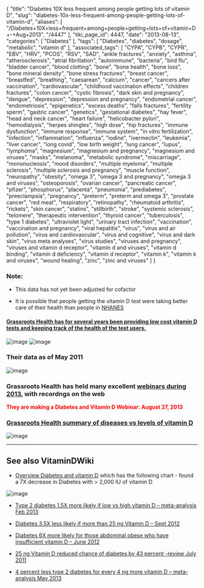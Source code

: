 {
    "title": "Diabetes 10X less frequent among people getting lots of vitamin D",
    "slug": "diabetes-10x-less-frequent-among-people-getting-lots-of-vitamin-d",
    "aliases": [
        "/Diabetes+10X+less+frequent+among+people+getting+lots+of+vitamin+D+-+Aug+2013",
        "/4447"
    ],
    "tiki_page_id": 4447,
    "date": "2013-08-13",
    "categories": [
        "Diabetes"
    ],
    "tags": [
        "Diabetes",
        "diabetes",
        "dosage",
        "metabolic",
        "vitamin d"
    ],
    "associated_tags": [
        "CYPA",
        "CYPB",
        "CYPR",
        "EBV",
        "HRV",
        "PCOS",
        "RSV",
        "SAD",
        "ankle fractures",
        "anxiety",
        "asthma",
        "atherosclerosis",
        "atrial fibrillation",
        "autoimmune",
        "bacteria",
        "bird flu",
        "bladder cancer",
        "blood clotting",
        "bone",
        "bone health",
        "bone loss",
        "bone mineral density",
        "bone stress fractures",
        "breast cancer",
        "breastfed",
        "breathing",
        "caesarean",
        "calcium",
        "cancer",
        "cancers after vaccination",
        "cardiovascular",
        "childhood vaccination effects",
        "children fractures",
        "colon cancer",
        "cystic fibrosis",
        "dark skin and pregnancy",
        "dengue",
        "depression",
        "depression and pregnancy",
        "endometrial cancer",
        "endometriosis",
        "epigenetics",
        "excess deaths",
        "falls fractures",
        "fertility sperm",
        "gastric cancer",
        "genetics",
        "gestational diabetes",
        "hay fever",
        "head and neck cancer",
        "heart failure",
        "helicobacter pylori",
        "hemodialysis",
        "herpes shingles",
        "high dose",
        "hip fractures",
        "immune dysfunction",
        "immune response",
        "immune system",
        "in vitro fertilization",
        "infection",
        "inflammation",
        "influenza",
        "iodine",
        "ivermectin",
        "leukemia",
        "liver cancer",
        "long covid",
        "low birth weight",
        "lung cancer",
        "lupus",
        "lymphoma",
        "magnesium",
        "magnesium and pregnancy",
        "magnesium and viruses",
        "masks",
        "melanoma",
        "metabolic syndrome",
        "miscarriage",
        "mononucleosis",
        "mood disorders",
        "multiple myeloma",
        "multiple sclerosis",
        "multiple sclerosis and pregnancy",
        "muscle function",
        "neuropathy",
        "obesity",
        "omega 3",
        "omega 3 and pregnancy",
        "omega 3 and viruses",
        "osteoporosis",
        "ovarian cancer",
        "pancreatic cancer",
        "pfizer",
        "phosphorus",
        "placenta",
        "pneumonia",
        "prediabetes",
        "preeclampsia",
        "pregnancy",
        "preterm",
        "preterm and omega 3",
        "prostate cancer",
        "red meat",
        "respiratory",
        "retinopathy",
        "rheumatoid arthritis",
        "rickets",
        "skin cancer",
        "statins",
        "stillbirth",
        "stroke",
        "systemic sclerosis",
        "telomere",
        "therapeutic intervention",
        "thyroid cancer",
        "tuberculosis",
        "type 1 diabetes",
        "ultraviolet light",
        "urinary tract infection",
        "vaccination",
        "vaccination and pregnancy",
        "viral hepatitis",
        "virus",
        "virus and air pollution",
        "virus and cardiovascular",
        "virus and cognitive",
        "virus and dark skin",
        "virus meta analyses",
        "virus studies",
        "viruses and pregnancy",
        "viruses and vitamin d receptor",
        "vitamin d and viruses",
        "vitamin d binding",
        "vitamin d deficiency",
        "vitamin d receptor",
        "vitamin k",
        "vitamin k and viruses",
        "wound healing",
        "zinc",
        "zinc and viruses"
    ]
}


### Note:

* This data has not yet been adjusted for cofactor

* It is possible that people getting the vitamin D test were taking better care of their health than people in [NHANES](http://www.cdc.gov/nchs/nhanes.htm)

#### [Grassroots Health has for several years been providing low cost vitamin D tests and keeping track of the health of the test users.](https://www.grassrootshealth.net/proj-welcome/?pr=95284)

<img src="https://d378j1rmrlek7x.cloudfront.net/attachments/jpeg/diabetes-10x-less-frequent.jpg" alt="image">
<img src="https://d378j1rmrlek7x.cloudfront.net/attachments/jpeg/diabetes-nhanes-and-d-action.jpg" alt="image">

### Their data as of May 2011

<img src="/attachments/d3.mock.jpg" alt="image">

### Grassroots Health has held many excellent [webinars during 2013](/tags/webinars-during-2013.html), with recordngs on the web

 **<span style="color:#F00;">They are making a Diabetes and Vitamin D Webinar: August 27, 2013</span>** 

### [Grassroots Health summary of diseases vs levels of vitamin D](/tags/grassroots-health-summary-of-diseases-vs-levels-of-vitamin-d.html)

<img src="/attachments/d3.mock.jpg" alt="image">

---

## See also VitaminDWiki

* [Overview Diabetes and vitamin D](/tags/overview-diabetes-and-vitamin-d.html) which has the following chart - found a 7X decrease in Diabetes with > 2,000 IU of vitamin D

<img src="/attachments/d3.mock.jpg" alt="image">  

* [Type 2 diabetes 1.5X more likely if low vs high vitamin D – meta-analysis Feb 2013](/posts/type-2-diabetes-15x-more-likely-if-low-vs-high-vitamin-d-meta-analysis)

* [Diabetes 3.5X less likely if more than 25 ng Vitamin D – Sept 2012](/posts/diabetes-35x-less-likely-if-more-than-25-ng-vitamin-d)

* [Diabetes 6X more likely for those abdominal obese who have insufficient vitamin D – June 2012](/posts/diabetes-6x-more-likely-for-those-abdominal-obese-who-have-insufficient-vitamin-d)

* [25 ng Vitamin D reduced chance of diabetes by 43 percent -review July 2011](/tags/25-ng-vitamin-d-reduced-chance-of-diabetes-by-43-percent-review-july-2011.html)

* [4 percent less type 2 diabetes for every 4 ng more vitamin D – meta-analysis May 2013](/posts/4-percent-less-type-2-diabetes-for-every-4-ng-more-vitamin-d-meta-analysis)